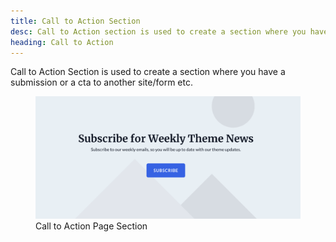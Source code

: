 ```yaml
---
title: Call to Action Section
desc: Call to Action section is used to create a section where you have a submission or a cta to another site/form etc.
heading: Call to Action
---
```


Call to Action Section is used to create a section where you have a submission or a cta to another site/form etc.

<figure>
  <img src="./call-to-action.png" alt="Call to Action Section">
  <figcaption>Call to Action Page Section</figcaption>
</figure>
